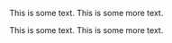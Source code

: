 This is some text.
This is some more text.
<?
  This is a processing instruction.
  This is more of a processing instruction.?>
This is some text.
This is some more text.
